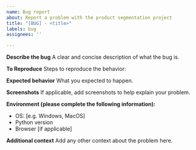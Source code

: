 ```yaml
---
name: Bug report
about: Report a problem with the product segmentation project
title: "[BUG] - <title>"
labels: bug
assignees: ''

---
```


**Describe the bug**
A clear and concise description of what the bug is.

**To Reproduce**
Steps to reproduce the behavior:

**Expected behavior**
What you expected to happen.

**Screenshots**
If applicable, add screenshots to help explain your problem.

**Environment (please complete the following information):**
 - OS: [e.g. Windows, MacOS]
 - Python version
 - Browser [if applicable]

**Additional context**
Add any other context about the problem here.
